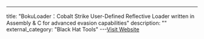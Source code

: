 ---
title: "BokuLoader：Cobalt Strike User-Defined Reflective Loader written in Assembly & C for advanced evasion capabilities"
description: ""
external_category: "Black Hat Tools"
---[Visit Website](https://github.com/boku7/BokuLoader)

